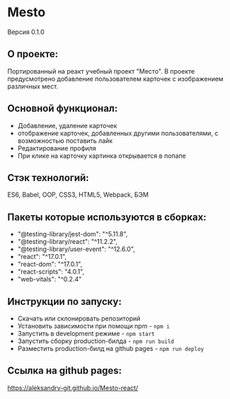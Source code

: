 # Mesto
Версия 0.1.0

## О проекте:
Портированный на реакт учебный проект "Место". В проекте предусмотрено добавление пользователем карточек с изображением различных мест.


## Основной функционал: 
- Добавление, удаление карточек 
- отображение карточек, добавленных другими пользователями, с возможностью поставить лайк
- Редактирование профиля
- При клике на карточку картинка открывается в попапе

## Стэк технологий:
ES6, Babel, OOP, CSS3, HTML5, Webpack, БЭМ

## Пакеты которые используются в сборках:

   - "@testing-library/jest-dom": "^5.11.8",
   - "@testing-library/react": "^11.2.2",
   - "@testing-library/user-event": "^12.6.0",
   - "react": "^17.0.1",
   - "react-dom": "^17.0.1",
   - "react-scripts": "4.0.1",
   - "web-vitals": "^0.2.4"

## Инструкции по запуску:
- Скачать или склонировать репозиторий
- Установить зависимости при помощи npm - `npm i`
- Запустить в development режиме - `npm start`
- Запустить сборку production-билда - `npm run build`
- Разместить production-билд на github pages - `npm run deploy`

## Ссылка на github pages:
https://aleksandrv-git.github.io/Mesto-react/
